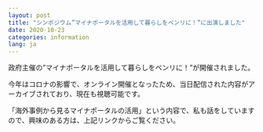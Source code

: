 ```yaml
---
layout: post
title: "シンポジウム”マイナポータルを活用して暮らしをベンリに！”に出演しました"
date: 2020-10-23
categories: information
lang: ja
---
```


政府主催の”マイナポータルを活用して暮らしをベンリに！”が開催されました。

今年はコロナの影響で、オンライン開催となったため、当日配信された内容がアーカイブされており、現在も視聴可能です。

「海外事例から見るマイナポータルの活用」という内容で、私も話をしていますので、興味のある方は、上記リンクからご覧ください。

